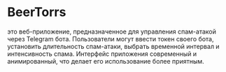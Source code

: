 # BeerTorrs
это веб-приложение, предназначенное для управления спам-атакой через Telegram бота. Пользователи могут ввести токен своего бота, установить длительность спам-атаки, выбрать временной интервал и интенсивность спама. Интерфейс приложения современный и анимированный, что делает его использование более приятным.
